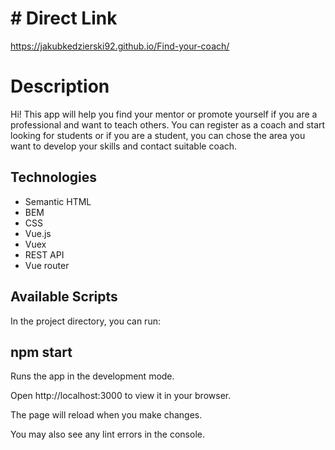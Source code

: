 # # Direct Link

https://jakubkedzierski92.github.io/Find-your-coach/

# Description

Hi! This app will help you find your mentor or promote yourself if you are a professional and want to teach others. You can register as a coach and start looking for students or if you are a student, you can chose the area you want to develop your skills and contact suitable coach.


## Technologies

- Semantic HTML
- BEM
- CSS
- Vue.js 
- Vuex
- REST API
- Vue router

## Available Scripts

In the project directory, you can run:


## npm start

Runs the app in the development mode.

Open http://localhost:3000 to view it in your browser.

The page will reload when you make changes.

You may also see any lint errors in the console.

